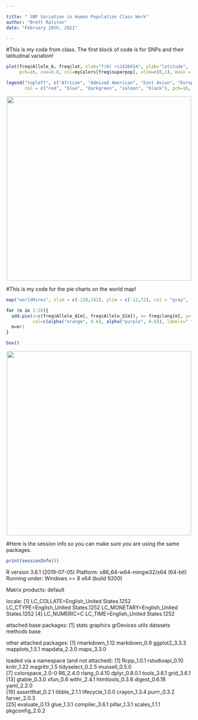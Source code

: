 ```yaml
---

title: " SNP Variation in Human Population Class Work"
author: "Brett Ralston"
date: "February 28th, 2021"

---
```


#This is my code from class. The first block of code is for SNPs and their latitudinal variation!

```r
plot(freq$Allele_A, freq$lat, xlab="f(A) rs1426654", ylab="latitude",
     pch=16, cex=0.8, col=myColors[freq$superpop], xlim=c(0,1), main = "Latitudinal Variation in rs1426654 among 26 human populations")

legend("topleft", c("African", "Admixed American", "East Asian", "European", "South Asian"), cex = 0.8, 
       col = c("red", "blue", "darkgreen", "salmon", "black"), pch=16, inset=0.02)
```

<center>
<img src = "Lat Variation rs1426654 Among 26 Human Populations" width=500px> </img>
</center>

#This is my code for the pie charts on the world map!

```r
map("worldHires", xlim = c(-120,142), ylim = c(-12,72), col = "gray", fill = FALSE)

for (m in 1:26){
  add.pie(z=c(freq$Allele_A[m], freq$Allele_G[m]), x= freq$long[m], y= freq$lat[m], radius = freq$N_CHR[m]/100,
          col=c(alpha("orange", 0.6), alpha("purple", 0.6)), labels=" ") 
  m=m+1
}

box()
```
<center>
<img src = "Pie Charts of SNPs by Global Location" width=500px> </img>
</center>

#Here is the session info so you can make sure you are using the same packages.

```r 
print(sessionInfo())
```

R version 3.6.1 (2019-07-05)
Platform: x86_64-w64-mingw32/x64 (64-bit)
Running under: Windows >= 8 x64 (build 9200)

Matrix products: default

locale:
[1] LC_COLLATE=English_United States.1252  LC_CTYPE=English_United States.1252    LC_MONETARY=English_United States.1252
[4] LC_NUMERIC=C                           LC_TIME=English_United States.1252    

attached base packages:
[1] stats     graphics  grDevices utils     datasets  methods   base     

other attached packages:
[1] rmarkdown_1.12 markdown_0.9   ggplot2_3.3.3  mapplots_1.5.1 mapdata_2.3.0  maps_3.3.0    

loaded via a namespace (and not attached):
 [1] Rcpp_1.0.1       rstudioapi_0.10  knitr_1.22       magrittr_1.5     tidyselect_0.2.5 munsell_0.5.0   
 [7] colorspace_2.0-0 R6_2.4.0         rlang_0.4.10     dplyr_0.8.0.1    tools_3.6.1      grid_3.6.1      
[13] gtable_0.3.0     xfun_0.6         withr_2.4.1      htmltools_0.3.6  digest_0.6.18    yaml_2.2.0      
[19] assertthat_0.2.1 tibble_2.1.1     lifecycle_1.0.0  crayon_1.3.4     purrr_0.3.2      farver_2.0.3    
[25] evaluate_0.13    glue_1.3.1       compiler_3.6.1   pillar_1.3.1     scales_1.1.1     pkgconfig_2.0.2 
